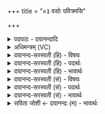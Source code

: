 +++
title = "०३ वसोः पवित्रमसि"

+++
<details><summary>पदपाठः - दयानन्दादि</summary>

वसोः॑। प॒वित्र॑म्। अ॒सि॒। श॒तधा॑र॒मिति॑ श॒तऽधा॑रम्। वसोः॑। प॒वित्र॑म्। अ॒सि॒। स॒हस्र॑धार॒मिति॑ स॒हस्र॑ऽधारम्। दे॒वः। त्वाः॒। स॒वि॒ता। पु॒ना॒तु॒। वसोः॑। प॒वित्रे॑ण। श॒तधा॑रे॒णेति॑ श॒तऽधा॑रेण। सु॒प्वेति॑ सु॒ऽप्वा᳕। काम्। अ॒धु॒क्षः॒। ३।
</details>

<details><summary>अधिमन्त्रम् (VC)</summary>

- सविता देवता
- परमेष्ठी प्रजापतिर्ऋषिः
- भुरिक् जगती,
- निषादः
</details>

<details><summary>दयानन्द-सरस्वती (हि) - विषयः</summary>

फिर उक्त यज्ञ कैसा सुख करता है, इस विषय का उपदेश अगले मन्त्र में किया है ॥
</details>

<details><summary>दयानन्द-सरस्वती (हि) - पदार्थः</summary>

पदार्थान्वयभाषाः -  जो (वसोः) यज्ञ (शतधारम्) असंख्यात संसार का धारण करने और (पवित्रम्) शुद्धि करनेवाला कर्म (असि) है तथा जो (वसोः) यज्ञ (सहस्रधारम्) अनेक प्रकार के ब्रह्माण्ड को धारण करने और (पवित्रम्) शुद्धि का निमित्त सुख देनेवाला (असि) है, (त्वा) उस यज्ञ को (देवः) स्वयं प्रकाशस्वरूप (सविता) वसु आदि तेंतीस देवों का उत्पत्ति करनेवाला परमेश्वर (पुनातु) पवित्र करे। हे जगदीश्वर ! आप हम लोगों से सेवित जो (वसोः) यज्ञ है, उस (पवित्रेण) शुद्धि के निमित्त वेद के विज्ञान (शतधारेण) बहुत विद्याओं का धारण करनेवाले वेद और (सुप्वा) अच्छी प्रकार पवित्र करनेवाले यज्ञ से हम लोगों को पवित्र कीजिये। हे विद्वान् पुरुष वा जानने की इच्छा करनेवाले मनुष्य ! तू (काम्) वेद की श्रेष्ठ वाणियों में से कौन-कौन वाणी के अभिप्राय को (अधुक्षः) अपने मन में पूर्ण करना अर्थात् जानना चाहता है ॥३॥
</details>

<details><summary>दयानन्द-सरस्वती (हि) - भावार्थः</summary>

भावार्थभाषाः -  जो मनुष्य पूर्वोक्त यज्ञ का सेवन करके पवित्र होते हैं, उन्हीं को जगदीश्वर बहुत-सा ज्ञान देकर अनेक प्रकार के सुख देता है, परन्तु जो लोग ऐसी क्रियाओं के करनेवाले वा परोपकारी होते हैं, वे ही सुख को प्राप्त होते हैं, आलस्य करनेवाले कभी नहीं। इस मन्त्र में (कामधुक्षः) इन पदों से वाणी के विषय में प्रश्न है ॥३॥
</details>

<details><summary>दयानन्द-सरस्वती (सं) - विषयः</summary>

पुनः स कीदृश इत्युपदिश्यते ॥
</details>

<details><summary>दयानन्द-सरस्वती (सं) - पदार्थः</summary>

पदार्थान्वयभाषाः -  यो वसोर्वसुर्यज्ञः शतधारं पवित्रमसि शतधा शुद्धिकारकोऽस्ति सहस्रधारं पवित्रमसि सुखदोऽस्ति त्वा तं सविता देवः पुनातु। हे जगदीश्वर ! भवान् वसोः वसुर्यज्ञः तेनास्माभिरनुष्ठितेन पवित्रेण शतधारेण सुप्वा यज्ञेनास्मान् पुनातु। हे विद्वन् ! जिज्ञासो वा त्वं कां वाचमधुक्षः प्रपूरयितुमिच्छसि ॥३॥
</details>

<details><summary>दयानन्द-सरस्वती (सं) - भावार्थः</summary>

भावार्थभाषाः -  ये मनुष्याः पूर्वोक्तं यज्ञमनुष्ठाय पवित्रा भवन्ति, तान् जगदीश्वरो बहुविधेन विज्ञानेन सह वर्त्तमानान् कृत्वैतेभ्यो बहुविधं सुखं ददाति, परन्तु ये क्रियावन्तः परोपकारिणः सन्ति, ते सुखमाप्नुवन्ति नेतरेऽलसाः। अत्र कामधुक्ष इति प्रश्नोऽस्ति ॥३॥
</details>

<details><summary>सविता जोशी ← दयानन्दः (म) - भावार्थः</summary>

भावार्थभाषाः -  जे लोक पूर्वोक्त यज्ञ करून पवित्र होतात. त्यांनाच परमेश्वर पुष्कळ ज्ञान व अनेक प्रकारचे सुख देतो; पण जी माणसे परोपकारी असून, अशा प्रकारचे कार्य करतात त्यांनाच हे सुख प्राप्त होते. आळशी लोकांना हे सुख प्राप्त होत नाही. या मंत्रात (कामधुक्षः) या शब्दाद्वारे माणसांना वाणीसंबंधी प्रश्न विचारलेले आहेत.
</details>